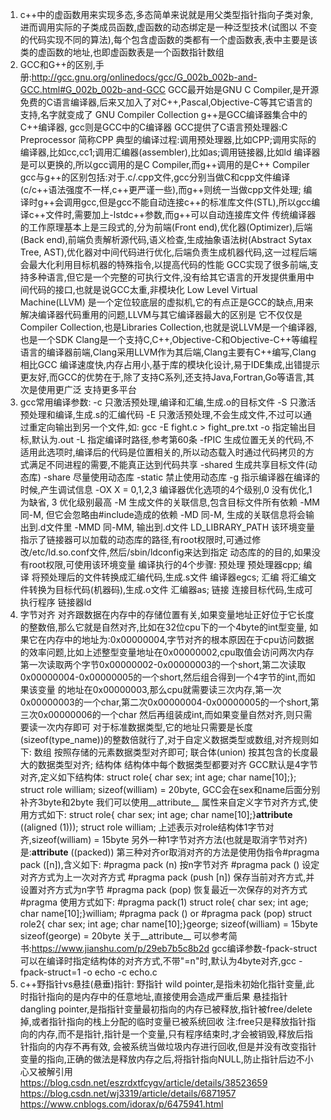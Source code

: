 1. c++中的虚函数用来实现多态,多态简单来说就是用父类型指针指向子类对象,进而调用实际的子类成员函数,虚函数的动态绑定是一种泛型技术(试图以
   不变的代码实现不同的算法),每个包含虚函数的类都有一个虚函数表,表中主要是该类的虚函数的地址,也即虚函数表是一个函数指针数组
2. GCC和G++的区别,手册:http://gcc.gnu.org/onlinedocs/gcc/G_002b_002b-and-GCC.html#G_002b_002b-and-GCC
   GCC最开始是GNU C Compiler,是开源免费的C语言编译器,后来又加入了对C++,Pascal,Objective-C等其它语言的支持,名字就变成了 GNU Compiler Collection
   g++是GCC编译器集合中的C++编译器, gcc则是GCC中的C编译器 
   GCC提供了C语言预处理器:C Preprocessor 简称CPP
   典型的编译过程:调用预处理器,比如CPP;调用实际的编译器,比如cc,cc1;调用汇编器(assembler),比如as;调用链接器,比如ld
   编译器是可以更换的,所以gcc调用的是C Compiler,而g++调用的是C++ Compiler
   gcc与g++的区别包括:对于.c/.cpp文件,gcc分别当做C和cpp文件编译(c/c++语法强度不一样,c++更严谨一些),而g++则统一当做cpp文件处理;
   编译时g++会调用gcc,但是gcc不能自动连接c++的标准库文件(STL),所以gcc编译c++文件时,需要加上-lstdc++参数,而g++可以自动连接库文件
   传统编译器的工作原理基本上是三段式的,分为前端(Front end),优化器(Optimizer),后端(Back end),前端负责解析源代码,语义检查,生成抽象语法树(Abstract
   Sytax Tree, AST),优化器对中间代码进行优化,后端负责生成机器代码,这一过程后端会最大化利用目标机器的特殊指令,以提高代码的性能
   GCC实现了很多前端,支持多种语言,但它是一个完整的可执行文件,没有给其它语言的开发提供重用中间代码的接口,也就是说GCC太重,非模块化
   Low Level Virtual Machine(LLVM) 是一个定位较底层的虚拟机,它的有点正是GCC的缺点,用来解决编译器代码重用的问题,LLVM与其它编译器最大的区别是
   它不仅仅是Compiler Collection,也是Libraries Collection,也就是说LLVM是一个编译器,也是一个SDK
   Clang是一个支持C,C++,Objective-C和Objective-C++等编程语言的编译器前端,Clang采用LLVM作为其后端,Clang主要有C++编写,Clang相比GCC
   编译速度快,内存占用小,基于库的模块化设计,易于IDE集成,出错提示更友好,而GCC的优势在于,除了支持C系列,还支持Java,Fortran,Go等语言,其次是使用更广泛
   支持更多平台
3.  gcc常用编译参数:
    -c 只激活预处理,编译和汇编,生成.o的目标文件
    -S 只激活预处理和编译,生成.s的汇编代码
    -E 只激活预处理,不会生成文件,不过可以通过重定向输出到另一个文件,如: gcc -E fight.c > fight_pre.txt 
    -o 指定输出目标,默认为.out
    -L 指定编译时路径,参考第60条
    -fPIC 生成位置无关的代码,不适用此选项时,编译后的代码是位置相关的,所以动态载入时通过代码拷贝的方式满足不同进程的需要,不能真正达到代码共享
    -shared 生成共享目标文件(动态库)
    -share 尽量使用动态库
    -static 禁止使用动态库
    -g 指示编译器在编译的时候,产生调试信息
    -OX X = 0,1,2,3 编译器优化选项的4个级别,0 没有优化,1 为缺省, 3 优化级别最高
    -M 生成文件的关联信息,包含目标文件所有依赖
    -MM 同-M, 但它会忽略由#include<file>造成的依赖
    -MD 同-M, 生成的关联信息将会输出到.d文件里
    -MMD 同-MM, 输出到.d文件
    LD_LIBRARY_PATH 该环境变量指示了链接器可以加载的动态库的路径,有root权限时,可通过修改/etc/ld.so.conf文件,然后/sbin/ldconfig来达到指定
    动态库的的目的,如果没有root权限,可使用该环境变量
    编译执行的4个步骤:
    预处理 预处理器cpp; 
    编译 将预处理后的文件转换成汇编代码,生成.s文件 编译器egcs; 
    汇编 将汇编文件转换为目标代码(机器码),生成.o文件 汇编器as;
    链接 连接目标代码,生成可执行程序 链接器ld
4. 字节对齐
   对齐跟数据在内存中的存储位置有关,如果变量地址正好位于它长度的整数倍,那么它就是自然对齐,比如在32位cpu下的一个4byte的int型变量,
   如果它在内存中的地址为:0x00000004,字节对齐的根本原因在于cpu访问数据的效率问题,比如上述整型变量地址在0x00000002,cpu取值会访问两次内存
   第一次读取两个字节0x00000002-0x00000003的一个short,第二次读取0x00000004-0x00000005的一个short,然后组合得到一个4字节的int,而如果该变量
   的地址在0x00000003,那么cpu就需要读三次内存,第一次0x00000003的一个char,第二次0x00000004-0x00000005的一个short,第三次0x00000006的一个char
   然后再组装成int,而如果变量自然对齐,则只需要读一次内存即可
   对于标准数据类型,它的地址只需要是长度(sizeof(type_name))的整数倍就行了,对于自定义数据类型或数组,对齐规则如下:
   数组 按照存储的元素数据类型对齐即可; 联合体(union) 按其包含的长度最大的数据类型对齐; 结构体 结构体中每个数据类型都要对齐
   GCC默认是4字节对齐,定义如下结构体: struct role{ char sex; int age; char name[10];}; struct role william;
   sizeof(william) = 20byte, GCC会在sex和name后面分别补齐3byte和2byte
   我们可以使用__attribute__ 属性来自定义字节对齐方式,使用方式如下:
   struct role{ char sex; int age; char name[10];}__attribute__ ((aligned (1))); struct role william;
   上述表示对role结构体1字节对齐,sizeof(william) = 15byte
   另外一种1字节对齐方法(也就是取消字节对齐)是:__attribute__ ((packed)) 
   第三种对齐or取消对齐的方法是使用伪指令#pragma pack ([n]),含义如下:
   #pragma pack (n) 按n字节对齐
   #pragma pack () 设定对齐方式为上一次对齐方式
   #pragma pack (push [n]) 保存当前对齐方式,并设置对齐方式为n字节
   #pragma pack (pop) 恢复最近一次保存的对齐方式
   #pragma 使用方式如下:
   #pragma pack(1)
   struct role{ char sex; int age; char name[10];}william;
   #pragma pack () or #pragma pack (pop)
   struct role2{ char sex; int age; char name[10];}george;
   sizeof(william) = 15byte  sizeof(george) = 20byte
   关于__attribute__ 可以参考简书:https://www.jianshu.com/p/29eb7b5c8b2d
   gcc编译参数-fpack-struct可以在编译时指定结构体的对齐方式,不带"=n"时,默认为4byte对齐,gcc -fpack-struct=1 -o echo -c echo.c
5. c++野指针vs悬挂(悬垂)指针:
   野指针 wild pointer,是指未初始化指针变量,此时指针指向的是内存中的任意地址,直接使用会造成严重后果
   悬挂指针 dangling pointer,是指指针变量最初指向的内存已被释放,指针被free/delete掉,或者指针指向的栈上分配的临时变量已被系统回收
   注:free只是释放指针指向的内存,而不是指针,指针是一个变量,只有程序结束时,才会被销毁,释放后指针指向的内存不再有效,
   会被系统当做垃圾内存进行回收,但是并没有改变指针变量的指向,正确的做法是释放内存之后,将指针指向NULL,防止指针后边不小心又被解引用
   https://blog.csdn.net/eszrdxtfcygv/article/details/38523659
   https://blog.csdn.net/wj3319/article/details/6871957
   https://www.cnblogs.com/idorax/p/6475941.html
